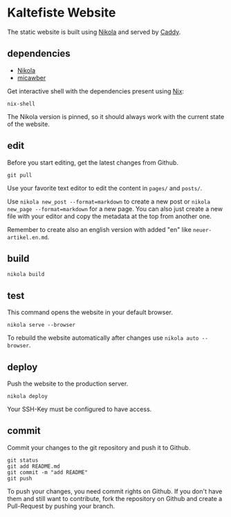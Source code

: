 # Kaltefiste Website

The static website is built using [Nikola](https://getnikola.com/) and served by [Caddy](https://caddyserver.com/).

## dependencies

- [Nikola](https://getnikola.com/)
- [micawber](https://github.com/coleifer/micawber)

Get interactive shell with the dependencies present using [Nix](https://nixos.org/nix/):

```
nix-shell
```

The Nikola version is pinned, so it should always work with the current state of the website.

## edit

Before you start editing, get the latest changes from Github.

```
git pull
```

Use your favorite text editor to edit the content in `pages/` and `posts/`.

Use `nikola new_post --format=markdown` to create a new post or `nikola new_page --format=markdown` for a new page. You can also just create a new file with your editor and copy the metadata at the top from another one.

Remember to create also an english version with added "en" like `neuer-artikel.en.md`.

## build

```
nikola build
```

## test

This command opens the website in your default browser.

```
nikola serve --browser
```

To rebuild the website automatically after changes use `nikola auto --browser`.

## deploy

Push the website to the production server.

```
nikola deploy
```

Your SSH-Key must be configured to have access.

## commit

Commit your changes to the git repository and push it to Github.

```
git status
git add README.md
git commit -m "add README"
git push
```

To push your changes, you need commit rights on Github. If you don't have them and still want to contribute, fork the repository on Github and create a Pull-Request by pushing your branch.
